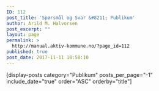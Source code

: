 ```yaml
---
ID: 112
post_title: 'Spørsmål og Svar &#8211; Publikum'
author: Arild M. Halvorsen
post_excerpt: ""
layout: page
permalink: >
  http://manual.aktiv-kommune.no/?page_id=112
published: true
post_date: 2017-11-11 18:58:10
---
```

[display-posts category="Publikum" posts_per_page="-1" include_date="true" order="ASC" orderby="title"]